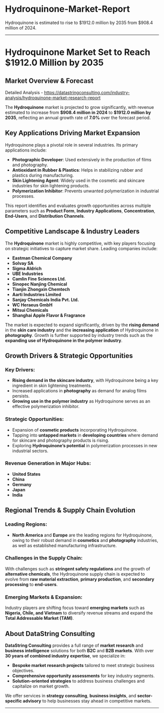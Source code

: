 # Hydroquinone-Market-Report
Hydroquinone is estimated to rise to $1912.0 million by 2035 from $908.4 million of 2024. 

---

# **Hydroquinone Market Set to Reach \$1912.0 Million by 2035**

## **Market Overview & Forecast**

Detailed Analysis - https://datastringconsulting.com/industry-analysis/hydroquinone-market-research-report

The **Hydroquinone** market is projected to grow significantly, with revenue estimated to increase from **\$908.4 million in 2024** to **\$1912.0 million by 2035**, reflecting an annual growth rate of **7.0%** over the forecast period.

## **Key Applications Driving Market Expansion**

Hydroquinone plays a pivotal role in several industries. Its primary applications include:

* **Photographic Developer**: Used extensively in the production of films and photography.
* **Antioxidant in Rubber & Plastics**: Helps in stabilizing rubber and plastics during manufacturing.
* **Skin Lightening Agent**: Widely used in the cosmetic and skincare industries for skin lightening products.
* **Polymerization Inhibitor**: Prevents unwanted polymerization in industrial processes.

This report identifies and evaluates growth opportunities across multiple parameters such as **Product Form**, **Industry Applications**, **Concentration**, **End-Users**, and **Distribution Channels**.

## **Competitive Landscape & Industry Leaders**

The **Hydroquinone** market is highly competitive, with key players focusing on strategic initiatives to capture market share. Leading companies include:

* **Eastman Chemical Company**
* **Solvay SA**
* **Sigma Aldrich**
* **UBE Industries**
* **Camlin Fine Sciences Ltd.**
* **Sinopec Nanjing Chemical**
* **Tianjin Zhongxin Chemtech**
* **Aarti Industries Limited**
* **Sanjay Chemicals India Pvt. Ltd.**
* **WC Heraeus GmbH**
* **Mitsui Chemicals**
* **Shanghai Apple Flavor & Fragrance**

The market is expected to expand significantly, driven by the **rising demand** in the **skin care industry** and the **increasing application** of Hydroquinone in **photography**. Growth is further supported by industry trends such as the **expanding use of Hydroquinone in the polymer industry**.

## **Growth Drivers & Strategic Opportunities**

### **Key Drivers:**

* **Rising demand in the skincare industry**, with Hydroquinone being a key ingredient in skin lightening treatments.
* Increased applications in **photography** as demand for analog films persists.
* **Growing use in the polymer industry** as Hydroquinone serves as an effective polymerization inhibitor.

### **Strategic Opportunities:**

* Expansion of **cosmetic products** incorporating Hydroquinone.
* Tapping into **untapped markets** in **developing countries** where demand for skincare and photography products is rising.
* Exploring **Hydroquinone’s potential** in polymerization processes in new industrial sectors.

### **Revenue Generation in Major Hubs:**

* **United States**
* **China**
* **Germany**
* **Japan**
* **India**

## **Regional Trends & Supply Chain Evolution**

### **Leading Regions:**

* **North America** and **Europe** are the leading regions for Hydroquinone, owing to their robust demand in **cosmetics** and **photography** industries, as well as established manufacturing infrastructure.

### **Challenges in the Supply Chain:**

With challenges such as **stringent safety regulations** and the growth of **alternative chemicals**, the Hydroquinone supply chain is expected to evolve from **raw material extraction**, **primary production**, and **secondary processing** to **end-users**.

### **Emerging Markets & Expansion:**

Industry players are shifting focus toward **emerging markets** such as **Nigeria, Chile, and Vietnam** to diversify revenue streams and expand the **Total Addressable Market (TAM)**.

## **About DataString Consulting**

**DataString Consulting** provides a full range of **market research** and **business intelligence** solutions for both **B2C** and **B2B markets**. With over **30 years of combined industry expertise**, we specialize in:

* **Bespoke market research projects** tailored to meet strategic business objectives.
* **Comprehensive opportunity assessments** for key industry segments.
* **Solution-oriented strategies** to address business challenges and capitalize on market growth.

We offer services in **strategy consulting**, **business insights**, and **sector-specific advisory** to help businesses stay ahead in competitive markets.

---

